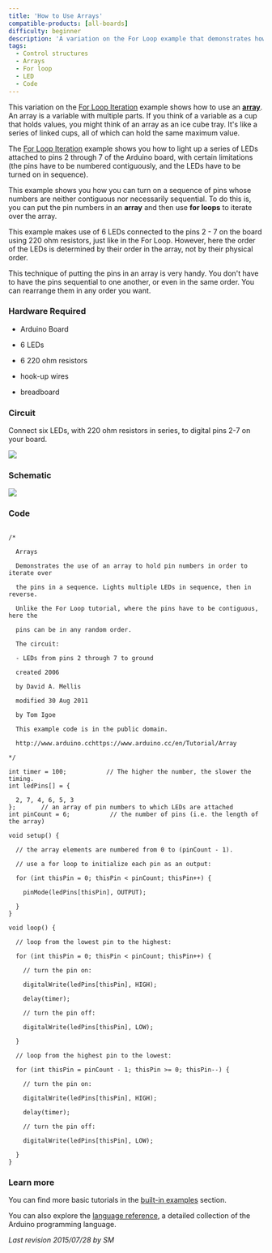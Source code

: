 ```yaml
---
title: 'How to Use Arrays'
compatible-products: [all-boards]
difficulty: beginner
description: 'A variation on the For Loop example that demonstrates how to use an array.'
tags: 
  - Control structures
  - Arrays
  - For loop
  - LED
  - Code
---
```


This variation on the [For Loop Iteration](/built-in-examples/control-structures/ForLoopIteration) example shows how to use an [**array**](https://www.arduino.cc/en/Reference/Array).  An array is a variable with multiple parts.  If you think of a variable as a cup that holds values, you might think of an array as an ice cube tray. It's like a series of linked cups, all of which can hold the same maximum value.

The [For Loop Iteration](/built-in-examples/control-structures/ForLoopIteration) example shows you how to light up a series of LEDs attached to pins 2 through 7 of the Arduino board, with certain limitations (the pins have to be numbered contiguously, and the LEDs have to be turned on in sequence).

This example shows you how you can turn on a sequence of pins whose numbers are neither contiguous nor necessarily sequential.  To do this is, you can put the pin numbers in an **array** and then use **for loops** to iterate over the array.

This example makes use of 6 LEDs connected to the pins 2 - 7 on the board using 220 ohm resistors, just like in the For Loop. However, here the order of the LEDs is determined by their order in the array, not by their physical order.

This technique of putting the pins in an array is very handy. You don't have to have the pins sequential to one another, or even in the same order.  You can rearrange them in any order you want.

### Hardware Required

- Arduino Board

- 6 LEDs
- 6 220 ohm resistors

- hook-up wires

- breadboard

### Circuit

Connect six LEDs, with 220 ohm resistors in series, to digital pins 2-7 on your board.



![](assets/circuit.png)


### Schematic


![](assets/schematic.png)

### Code

```arduino

/*

  Arrays

  Demonstrates the use of an array to hold pin numbers in order to iterate over

  the pins in a sequence. Lights multiple LEDs in sequence, then in reverse.

  Unlike the For Loop tutorial, where the pins have to be contiguous, here the

  pins can be in any random order.

  The circuit:

  - LEDs from pins 2 through 7 to ground

  created 2006

  by David A. Mellis

  modified 30 Aug 2011

  by Tom Igoe

  This example code is in the public domain.

  http://www.arduino.cchttps://www.arduino.cc/en/Tutorial/Array

*/

int timer = 100;           // The higher the number, the slower the timing.
int ledPins[] = {

  2, 7, 4, 6, 5, 3
};       // an array of pin numbers to which LEDs are attached
int pinCount = 6;           // the number of pins (i.e. the length of the array)

void setup() {

  // the array elements are numbered from 0 to (pinCount - 1).

  // use a for loop to initialize each pin as an output:

  for (int thisPin = 0; thisPin < pinCount; thisPin++) {

    pinMode(ledPins[thisPin], OUTPUT);

  }
}

void loop() {

  // loop from the lowest pin to the highest:

  for (int thisPin = 0; thisPin < pinCount; thisPin++) {

    // turn the pin on:

    digitalWrite(ledPins[thisPin], HIGH);

    delay(timer);

    // turn the pin off:

    digitalWrite(ledPins[thisPin], LOW);

  }

  // loop from the highest pin to the lowest:

  for (int thisPin = pinCount - 1; thisPin >= 0; thisPin--) {

    // turn the pin on:

    digitalWrite(ledPins[thisPin], HIGH);

    delay(timer);

    // turn the pin off:

    digitalWrite(ledPins[thisPin], LOW);

  }
}
```

### Learn more

You can find more basic tutorials in the [built-in examples](/built-in-examples) section.

You can also explore the [language reference](https://www.arduino.cc/reference/en/), a detailed collection of the Arduino programming language.

*Last revision 2015/07/28 by SM*